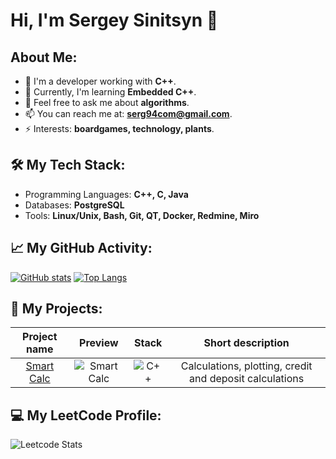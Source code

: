 # Hi, I'm Sergey Sinitsyn 👋

## About Me:
- 🔭 I'm a developer working with **C++**.
- 🌱 Currently, I'm learning **Embedded C++**.
- 💬 Feel free to ask me about **algorithms**.
- 📫 You can reach me at: **serg94com@gmail.com**.
- ⚡ Interests: **boardgames, technology, plants**.

## 🛠️ My Tech Stack:
- Programming Languages: **C++, C, Java**
- Databases: **PostgreSQL**
- Tools: **Linux/Unix, Bash, Git, QT, Docker, Redmine, Miro**

## 📈 My GitHub Activity:
[![GitHub stats](https://github-readme-stats.vercel.app/api?username=SergSinitsyn&show_icons=true&hide_title=true&count_private=true&hide=prs&theme=radical)](https://github.com/SergSinitsyn)
[![Top Langs](https://github-readme-stats.vercel.app/api/top-langs/?username=SergSinitsyn&layout=compact&theme=radical)](https://github.com/SergSinitsyn)

## 🔧 My Projects:

| Project name| Preview|Stack| Short description|
|:--:|:----------------------:|:----------------------:|:---------------:|
|[Smart Calc](https://github.com/SergSinitsyn/Smart-Calculator)|![Smart Calc]()|![C++](https://img.shields.io/badge/C++-00599C?style=for-the-badge&logo=cplusplus&logoColor=white)|Calculations, plotting, credit and deposit calculations|

## 💻 My LeetCode Profile:
![Leetcode Stats](https://leetcard.jacoblin.cool/Serg94?theme=dark)


<!--
## 📫 How to Reach Me:
- [LinkedIn](https://www.linkedin.com/in/sergsinitsyn) (if available)
- [Twitter](https://twitter.com/sergsinitsyn) (if available)
- Email: **sergsini




**SergSinitsyn/SergSinitsyn** is a ✨ _special_ ✨ repository because its `README.md` (this file) appears on your GitHub profile.

Here are some ideas to get you started:

- 🔭 I’m currently working on ...
- 🌱 I’m currently learning ...
- 👯 I’m looking to collaborate on ...
- 🤔 I’m looking for help with ...
- 💬 Ask me about ...
- 📫 How to reach me: ...
- 😄 Pronouns: ...
- ⚡ Fun fact: ...
-->
